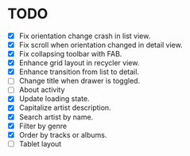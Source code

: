 # TODO

- [x] Fix orientation change crash in list view.
- [x] Fix scroll when orientation changed in detail view.
- [x] Fix collapsing toolbar with FAB.
- [x] Enhance grid layout in recycler view.
- [x] Enhance transition from list to detail.
- [ ] Change title when drawer is toggled.
- [ ] About activity
- [x] Update loading state.
- [x] Capitalize artist description.
- [x] Search artist by name.
- [x] Filter by genre
- [x] Order by tracks or albums.
- [ ] Tablet layout